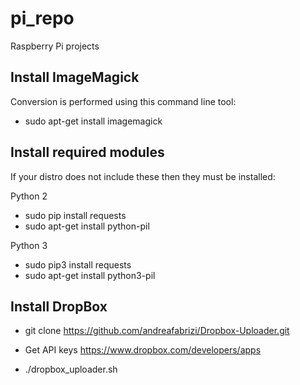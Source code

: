 # pi_repo
Raspberry Pi projects

## Install ImageMagick

Conversion is performed using this command line tool:

* sudo apt-get install imagemagick

## Install required modules

If your distro does not include these then they must be installed:

Python 2
* sudo pip install requests
* sudo apt-get install python-pil

Python 3
* sudo pip3 install requests
* sudo apt-get install python3-pil

 
## Install DropBox

* git clone https://github.com/andreafabrizi/Dropbox-Uploader.git

* Get API keys https://www.dropbox.com/developers/apps

* ./dropbox_uploader.sh
 
